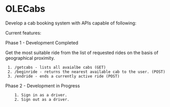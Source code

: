 # OLECabs

Develop a cab booking system with APIs capable of following:

Current features: 

 Phase 1 - Development Completed 
 
   Get the most suitable ride from the list of requested rides on the basis of geographical proximity.

     1. /getcabs - lists all avaialbe cabs (GET)
     2. /beginride - returns the nearest available cab to the user. (POST)
     3. /endride - ends a currently active ride (POST)
     
     
 Phase 2 - Development in Progress
 
        1. Sign in as a driver.
        2. Sign out as a driver.

